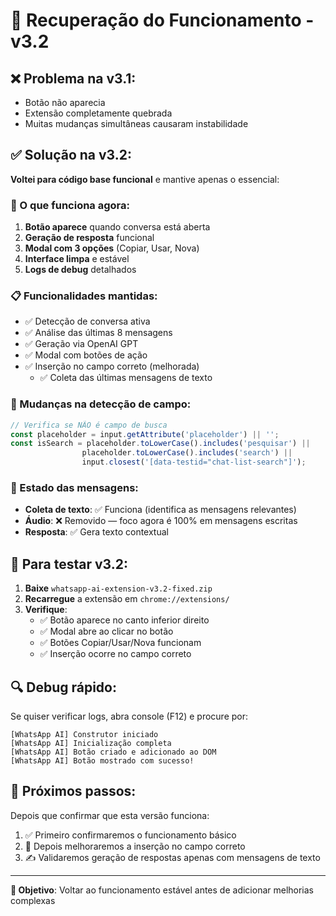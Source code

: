 # 🔧 Recuperação do Funcionamento - v3.2

## ❌ Problema na v3.1:
- Botão não aparecia
- Extensão completamente quebrada
- Muitas mudanças simultâneas causaram instabilidade

## ✅ Solução na v3.2:
**Voltei para código base funcional** e mantive apenas o essencial:

### 🎯 O que funciona agora:
1. **Botão aparece** quando conversa está aberta
2. **Geração de resposta** funcional
3. **Modal com 3 opções** (Copiar, Usar, Nova)
4. **Interface limpa** e estável
5. **Logs de debug** detalhados

### 📋 Funcionalidades mantidas:
- ✅ Detecção de conversa ativa
- ✅ Análise das últimas 8 mensagens
- ✅ Geração via OpenAI GPT
- ✅ Modal com botões de ação
- ✅ Inserção no campo correto (melhorada)
  - ✅ Coleta das últimas mensagens de texto

### 🔄 Mudanças na detecção de campo:
```javascript
// Verifica se NÃO é campo de busca
const placeholder = input.getAttribute('placeholder') || '';
const isSearch = placeholder.toLowerCase().includes('pesquisar') || 
                placeholder.toLowerCase().includes('search') ||
                input.closest('[data-testid="chat-list-search"]');
```

### 📝 Estado das mensagens:
- **Coleta de texto**: ✅ Funciona (identifica as mensagens relevantes)
- **Áudio**: ❌ Removido — foco agora é 100% em mensagens escritas
- **Resposta**: ✅ Gera texto contextual

## 🧪 Para testar v3.2:

1. **Baixe** `whatsapp-ai-extension-v3.2-fixed.zip`
2. **Recarregue** a extensão em `chrome://extensions/`
3. **Verifique**:
   - ✅ Botão aparece no canto inferior direito
   - ✅ Modal abre ao clicar no botão
   - ✅ Botões Copiar/Usar/Nova funcionam
   - ✅ Inserção ocorre no campo correto

## 🔍 Debug rápido:
Se quiser verificar logs, abra console (F12) e procure por:
```
[WhatsApp AI] Construtor iniciado
[WhatsApp AI] Inicialização completa
[WhatsApp AI] Botão criado e adicionado ao DOM
[WhatsApp AI] Botão mostrado com sucesso!
```

## 📅 Próximos passos:
Depois que confirmar que esta versão funciona:
1. ✅ Primeiro confirmaremos o funcionamento básico
2. 🔄 Depois melhoraremos a inserção no campo correto
3. ✍️ Validaremos geração de respostas apenas com mensagens de texto

---

**🎯 Objetivo**: Voltar ao funcionamento estável antes de adicionar melhorias complexas